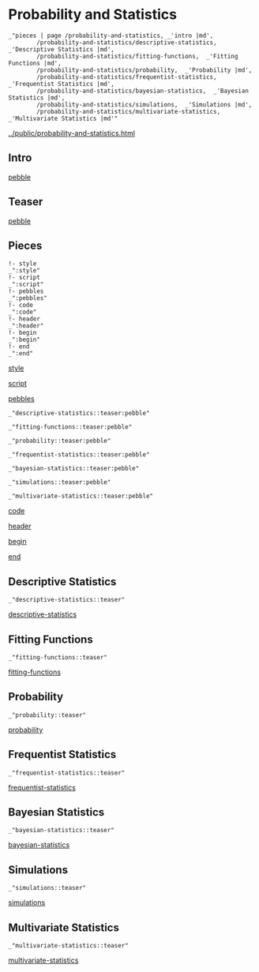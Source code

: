 # Probability and Statistics

    _"pieces | page /probability-and-statistics, _'intro |md',
            /probability-and-statistics/descriptive-statistics,  _'Descriptive Statistics |md',
            /probability-and-statistics/fitting-functions,  _'Fitting Functions |md',
            /probability-and-statistics/probability,  _'Probability |md',
            /probability-and-statistics/frequentist-statistics,  _'Frequentist Statistics |md',
            /probability-and-statistics/bayesian-statistics,  _'Bayesian Statistics |md',
            /probability-and-statistics/simulations,  _'Simulations |md',
            /probability-and-statistics/multivariate-statistics,  _'Multivariate Statistics |md'"

[../public/probability-and-statistics.html](# "save:")


## Intro

[pebble]()

## Teaser

[pebble]()

## Pieces

    !- style
    _":style"
    !- script
    _":script"
    !- pebbles
    _":pebbles"
    !- code
    _":code"
    !- header
    _":header"
    !- begin
    _":begin"
    !- end
    _":end"

[style]() 

[script]()

[pebbles]()

    _"descriptive-statistics::teaser:pebble"

    _"fitting-functions::teaser:pebble"

    _"probability::teaser:pebble"

    _"frequentist-statistics::teaser:pebble"

    _"bayesian-statistics::teaser:pebble"

    _"simulations::teaser:pebble"

    _"multivariate-statistics::teaser:pebble"


[code]()



[header]()

[begin]()

[end]()

## Descriptive Statistics

    _"descriptive-statistics::teaser"


[descriptive-statistics](pages/probability-and-statistics_descriptive-statistics.md "load:")

## Fitting Functions

    _"fitting-functions::teaser"


[fitting-functions](pages/probability-and-statistics_fitting-functions.md "load:")

## Probability

    _"probability::teaser"


[probability](pages/probability-and-statistics_probability.md "load:")

## Frequentist Statistics

    _"frequentist-statistics::teaser"


[frequentist-statistics](pages/probability-and-statistics_frequentist-statistics.md "load:")

## Bayesian Statistics

    _"bayesian-statistics::teaser"


[bayesian-statistics](pages/probability-and-statistics_bayesian-statistics.md "load:")

## Simulations

    _"simulations::teaser"


[simulations](pages/probability-and-statistics_simulations.md "load:")

## Multivariate Statistics

    _"multivariate-statistics::teaser"


[multivariate-statistics](pages/probability-and-statistics_multivariate-statistics.md "load:")